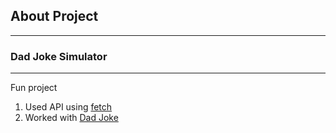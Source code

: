 ## About Project

---

### Dad Joke Simulator

---

Fun project

1. Used API using [fetch](https://developer.mozilla.org/en-US/docs/Web/API/Fetch_API)
2. Worked with [Dad Joke](https://icanhazdadjoke.com/api)
